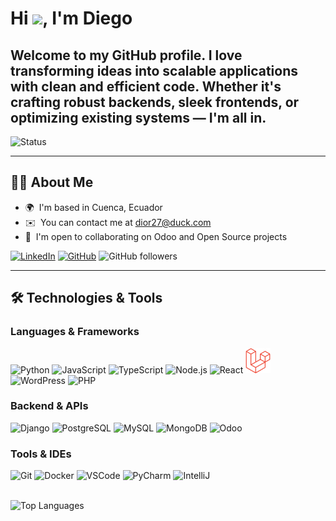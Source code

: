 Hi ![](https://user-images.githubusercontent.com/18350557/176309783-0785949b-9127-417c-8b55-ab5a4333674e.gif), I'm Diego
======================================================================================================================================

Welcome to my GitHub profile. I love transforming ideas into scalable applications with clean and efficient code. Whether it's crafting robust backends, sleek frontends, or optimizing existing systems — I'm all in.
---
![Status](https://img.shields.io/badge/Status-Always_Developing-blue?style=flat-square)

---

## 🧑‍💻 About Me

* 🌍  I'm based in Cuenca, Ecuador
* ✉️  You can contact me at [dior27@duck.com](mailto:dior27@duck.com)
* 🤝  I'm open to collaborating on Odoo and Open Source projects

[![LinkedIn](https://img.shields.io/badge/LinkedIn-0A66C2?style=flat-square&logo=linkedin&logoColor=white)](https://www.linkedin.com/in/dorellana27/)
[![GitHub](https://img.shields.io/badge/GitHub-181717?style=flat-square&logo=github&logoColor=white)](https://github.com/DIOR27)
![GitHub followers](https://img.shields.io/github/followers/DIOR27?style=social)

---

## 🛠️ Technologies & Tools

### Languages & Frameworks
<p>
  <img src="https://cdn.jsdelivr.net/gh/devicons/devicon/icons/python/python-original.svg" height="40" alt="Python"/>
  <img src="https://cdn.jsdelivr.net/gh/devicons/devicon/icons/javascript/javascript-original.svg" height="40" alt="JavaScript"/>
  <img src="https://cdn.jsdelivr.net/gh/devicons/devicon/icons/typescript/typescript-original.svg" height="40" alt="TypeScript"/>
  <img src="https://cdn.jsdelivr.net/gh/devicons/devicon/icons/nodejs/nodejs-original.svg" height="40" alt="Node.js"/>
  <img src="https://cdn.jsdelivr.net/gh/devicons/devicon/icons/react/react-original.svg" height="40" alt="React"/>
  <img src="https://raw.githubusercontent.com/devicons/devicon/6910f0503efdd315c8f9b858234310c06e04d9c0/icons/laravel/laravel-original.svg" height="40" alt="Laravel"/>
  <img src="https://cdn.jsdelivr.net/gh/devicons/devicon/icons/wordpress/wordpress-plain.svg" height="40" alt="WordPress"/>
  <img src="https://cdn.jsdelivr.net/gh/devicons/devicon/icons/php/php-original.svg" height="40" alt="PHP"/>
</p>

### Backend & APIs
<p>
  <img src="https://cdn.jsdelivr.net/gh/devicons/devicon/icons/django/django-plain.svg" height="40" alt="Django"/>
  <img src="https://cdn.jsdelivr.net/gh/devicons/devicon/icons/postgresql/postgresql-original.svg" height="40" alt="PostgreSQL"/>
  <img src="https://cdn.jsdelivr.net/gh/devicons/devicon/icons/mysql/mysql-original.svg" height="40" alt="MySQL"/>
  <img src="https://cdn.jsdelivr.net/gh/devicons/devicon/icons/mongodb/mongodb-original.svg" height="40" alt="MongoDB"/>
  <img src="https://upload.wikimedia.org/wikipedia/commons/thumb/5/50/Odoo_logo.svg/1200px-Odoo_logo.svg.png" height="40" alt="Odoo" />
</p>

### Tools & IDEs
<p>
  <img src="https://cdn.jsdelivr.net/gh/devicons/devicon/icons/git/git-original.svg" height="40" alt="Git"/>
  <img src="https://cdn.jsdelivr.net/gh/devicons/devicon/icons/docker/docker-original.svg" height="40" alt="Docker"/>
  <img src="https://cdn.jsdelivr.net/gh/devicons/devicon/icons/vscode/vscode-original.svg" height="40" alt="VSCode"/>
  <img src="https://cdn.jsdelivr.net/gh/devicons/devicon/icons/pycharm/pycharm-original.svg" height="40" alt="PyCharm"/>
  <img src="https://cdn.jsdelivr.net/gh/devicons/devicon/icons/intellij/intellij-original.svg" height="40" alt="IntelliJ"/>
</p>
<br />
<img src="https://github-readme-stats.vercel.app/api/top-langs/?username=DIOR27&layout=compact&theme=tokyonight" alt="Top Languages"/>
